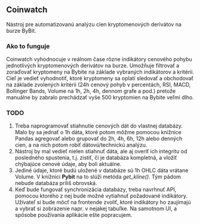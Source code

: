 ## Coinwatch

Nástroj pre automatizovanú analýzu cien kryptomenových derivátov na burze ByBit.

### Ako to funguje

Coinwatch vyhodnocuje v reálnom čase rôzne indikátory cenového pohybu jednotlivých kryptomenových derivátov na burze. Umožňuje filtrovať a zoraďovať kryptomeny na Bybite na základe vybraných indikátorov a kritérii.
Cieľ je vedieť vyhodnotiť, ktoré kryptomeny sa oplatí sledovať a obchodovať na základe zvolených kritérii (24h cenový pohyb v percentách, RSI, MACD, Bollinger Bands, Volume na 1h, 2h, 4h, dennom grafe a pod.) pretože manuálne by zabralo prechádzať vyše 500 kryptomien na Bybite veľmi dlho. 

### TODO

1. Treba naprogramovať stiahnutie cenových dát do vlastnej databázy. Malo by sa jednať o 1h dáta, ktoré potom môžme pomocou knižnice Pandas agregovať alebo grupovať do 2h, 4h, 6h, 12h alebo denných cien, a na nich potom robiť dátovú/technickú analýzu.
2. Nástroj by mal vedieť nielen stiahnuť dáta, ale aj overiť ich integritu od posledného spustenia, t.j. zistiť, či je databáza kompletná, a vložiť chýbajúce cenové údaje, aby boli aktuálne.
3. Jediné údaje, ktoré budú uložené v databáze sú 1h OHLC dáta vrátane Volume. V knižnici **Pybit** na to slúži metóda _get_kline()_. Tým pádom nebude databáza príliš obrovská.
4. Keď bude fungovať synchronizácia databázy, treba navrhnuť API, pomocou ktorého z nej bude možné vytiahnuť požadované indikátory. Užívateľ si bude môcť na frontende zvoliť, ktoré indikátory ho zaujímajú a vybrať si zobrazenie napr. v nejakej tabuľke. Na samotnom UI, a spôsobe používania aplikácie ešte popracujem.
